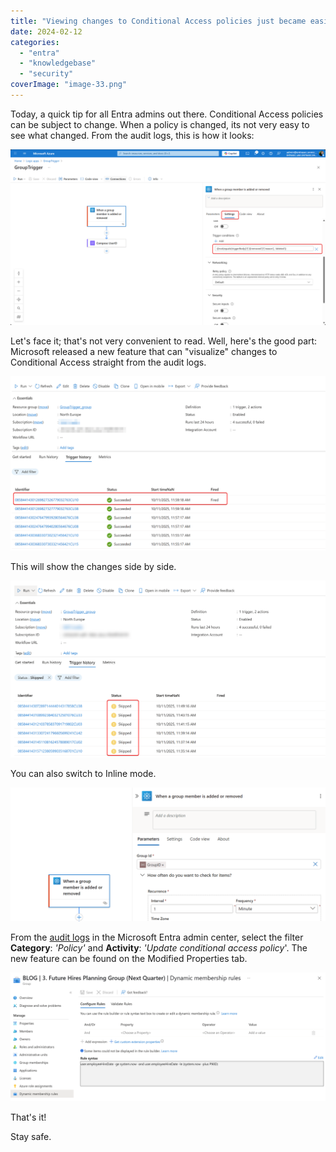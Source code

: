 ```yaml
---
title: "Viewing changes to Conditional Access policies just became easier!"
date: 2024-02-12
categories: 
  - "entra"
  - "knowledgebase"
  - "security"
coverImage: "image-33.png"
---
```


Today, a quick tip for all Entra admins out there. Conditional Access policies can be subject to change. When a policy is changed, its not very easy to see what changed. From the audit logs, this is how it looks:

![](/assets/images/image-30.png)

Let's face it; that's not very convenient to read. Well, here's the good part: Microsoft released a new feature that can "visualize" changes to Conditional Access straight from the audit logs.

![](/assets/images/image-31.png)

This will show the changes side by side.

![](/assets/images/image-32.png)

You can also switch to Inline mode.

![](/assets/images/image-33.png)

From the [audit logs](https://entra.microsoft.com/#view/Microsoft_AAD_IAM/AuditLogList.ReactView) in the Microsoft Entra admin center, select the filter **Category**: _'Policy'_ and **Activity**: _'Update conditional access policy_'. The new feature can be found on the Modified Properties tab.

![](/assets/images/image-34.png)

That's it!

Stay safe.
